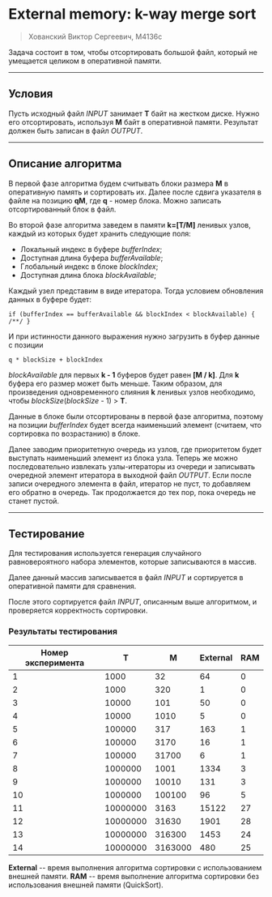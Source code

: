 External memory: k-way merge sort
====================

> Хованский Виктор Сергеевич, M4136c

Задача состоит в том, чтобы отсортировать большой файл, который не умещается целиком в оперативной памяти.

------
## Условия
Пусть исходный файл *INPUT* занимает **T** байт на жестком диске.
Нужно его отсортировать, используя **M** байт в оперативной памяти.
Результат должен быть записан в файл *OUTPUT*.

-------

## Описание алгоритма
В первой фазе алгоритма будем считывать блоки размера **M** в оперативную память и сортировать их. Далее после сдвига указателя в файле на позицию **qM**, где **q** - номер блока. Можно записать отсортированный блок в файл.

Во второй фазе алгоритма заведем в памяти **k=[T/M]** ленивых узлов, каждый из которых будет хранить следующие поля:

 - Локальный индекс в буфере *bufferIndex*;
 - Доступная длина буфера *bufferAvailable*;
 - Глобальный индекс в блоке *blockIndex*;
 - Доступная длина блока *blockAvailable*;

Каждый узел представим в виде итератора. Тогда условием обновления данных в буфере будет:

```
if (bufferIndex == bufferAvailable && blockIndex < blockAvailable) { /**/ }
```

И при истинности данного выражения нужно загрузить в буфер данные с позиции

```
q * blockSize + blockIndex
```
*blockAvailable* для первых **k - 1** буферов будет равен **[M / k]**.  Для **k** буфера его размер может быть меньше. Таким образом, для произведения одновременного слияния **k** ленивых узлов необходимо, чтобы *blockSize*(*blockSize* - 1) > **T**.

Данные в блоке были отсортированы в первой фазе алгоритма, поэтому на позиции *bufferIndex* будет всегда наименьший элемент (считаем, что сортировка по возрастанию) в блоке.

Далее заводим приоритетную очередь из узлов, где приоритетом будет выступать наименьший элемент из блока узла. Теперь же можно последовательно извлекать узлы-итераторы из очереди и записывать очередной элемент итератора в выходной файл *OUTPUT*. Если после записи очередного элемента в файл, итератор не пуст, то добавляем его обратно в очередь. Так продолжается до тех пор, пока очередь не станет пустой.

-------

## Тестирование
Для тестирования используется генерация случайного равновероятного набора элементов, которые записываются в массив.

Далее данный массив записывается в файл *INPUT* и сортируется в оперативной памяти для сравнения.

После этого сортируется файл *INPUT*, описанным выше алгоритмом, и проверяется корректность сортировки.

### Результаты тестирования

Номер эксперимента | T     | M  | External | RAM
-------------------|------ | -- | -------- | -----------
1	               | 1000  | 32	| 64       | 0
2|	1000 |	320 |	1 |	0
3|	10000	|101	|50	|0
4	|10000	|1010	|5	|0
5	|100000	|317	|163	|1
6	|100000	|3170	|16	|1
7	|100000	|31700	|6	|1
8	|1000000	|1001	|1334	|3
9	|1000000	|10010	|131	|3
10	|1000000	|100100	|96|	5
11	|10000000	|3163	|15122	|27
12	|10000000	|31630	|1901	|28
13	|10000000	|316300	|1453	|24
14	|10000000	|3163000|	480|	25

**External** -- время выполнения алгоритма сортировки с использованием внешней памяти.
**RAM** -- время выполнение алгоритма сортировки без использования внешней памяти (QuickSort).